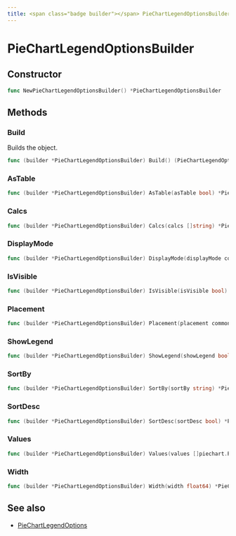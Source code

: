 ```yaml
---
title: <span class="badge builder"></span> PieChartLegendOptionsBuilder
---
```

# <span class="badge builder"></span> PieChartLegendOptionsBuilder

## Constructor

```go
func NewPieChartLegendOptionsBuilder() *PieChartLegendOptionsBuilder
```
## Methods

### <span class="badge object-method"></span> Build

Builds the object.

```go
func (builder *PieChartLegendOptionsBuilder) Build() (PieChartLegendOptions, error)
```

### <span class="badge object-method"></span> AsTable

```go
func (builder *PieChartLegendOptionsBuilder) AsTable(asTable bool) *PieChartLegendOptionsBuilder
```

### <span class="badge object-method"></span> Calcs

```go
func (builder *PieChartLegendOptionsBuilder) Calcs(calcs []string) *PieChartLegendOptionsBuilder
```

### <span class="badge object-method"></span> DisplayMode

```go
func (builder *PieChartLegendOptionsBuilder) DisplayMode(displayMode common.LegendDisplayMode) *PieChartLegendOptionsBuilder
```

### <span class="badge object-method"></span> IsVisible

```go
func (builder *PieChartLegendOptionsBuilder) IsVisible(isVisible bool) *PieChartLegendOptionsBuilder
```

### <span class="badge object-method"></span> Placement

```go
func (builder *PieChartLegendOptionsBuilder) Placement(placement common.LegendPlacement) *PieChartLegendOptionsBuilder
```

### <span class="badge object-method"></span> ShowLegend

```go
func (builder *PieChartLegendOptionsBuilder) ShowLegend(showLegend bool) *PieChartLegendOptionsBuilder
```

### <span class="badge object-method"></span> SortBy

```go
func (builder *PieChartLegendOptionsBuilder) SortBy(sortBy string) *PieChartLegendOptionsBuilder
```

### <span class="badge object-method"></span> SortDesc

```go
func (builder *PieChartLegendOptionsBuilder) SortDesc(sortDesc bool) *PieChartLegendOptionsBuilder
```

### <span class="badge object-method"></span> Values

```go
func (builder *PieChartLegendOptionsBuilder) Values(values []piechart.PieChartLegendValues) *PieChartLegendOptionsBuilder
```

### <span class="badge object-method"></span> Width

```go
func (builder *PieChartLegendOptionsBuilder) Width(width float64) *PieChartLegendOptionsBuilder
```

## See also

 * <span class="badge object-type-struct"></span> [PieChartLegendOptions](./object-PieChartLegendOptions.md)
